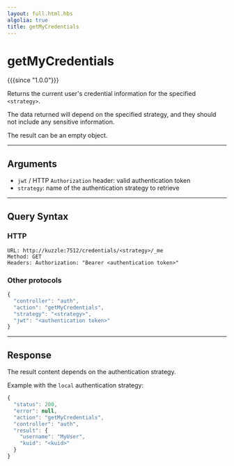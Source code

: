 ```yaml
---
layout: full.html.hbs
algolia: true
title: getMyCredentials
---
```


# getMyCredentials

{{{since "1.0.0"}}}

Returns the current user's credential information for the specified `<strategy>`. 

The data returned will depend on the specified strategy, and they should not include any sensitive information.

The result can be an empty object.

---

## Arguments

* `jwt` / HTTP `Authorization` header: valid authentication token
* `strategy`: name of the authentication strategy to retrieve

---

## Query Syntax

### HTTP

```http
URL: http://kuzzle:7512/credentials/<strategy>/_me
Method: GET  
Headers: Authorization: "Bearer <authentication token>"
```

### Other protocols

```js
{
  "controller": "auth",
  "action": "getMyCredentials",
  "strategy": "<strategy>",
  "jwt": "<authentication token>"
}
```

---

## Response


The result content depends on the authentication strategy. 

Example with the `local` authentication strategy:

```javascript
{
  "status": 200,
  "error": null,
  "action": "getMyCredentials",
  "controller": "auth",
  "result": {
    "username": "MyUser",
    "kuid": "<kuid>"
  }
}
```
